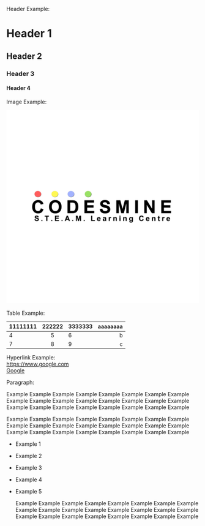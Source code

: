 Header Example:

# Header 1
## Header 2
### Header 3
#### Header 4

Image Example:

![](pic/1.png)

Table Example:

11111111|222222|3333333|aaaaaaaa
---|:-:|:--|--:
4|5|6|b
7|8|9|c


Hyperlink Example:<BR>
<a href="https://www.google.com">https://www.google.com</a><BR>
<a href="https://www.google.com">Google</a>

Paragraph:
<P>
Example Example Example Example Example Example Example Example 
Example Example Example Example Example Example Example Example 
Example Example Example Example Example Example Example Example 
<P>

<P>
Example Example Example Example Example Example Example Example <BR>
Example Example Example Example Example Example Example Example <BR>
Example Example Example Example Example Example Example Example <BR>
<P>

+ Example 1
+ Example 2
+ Example 3
+ Example 4
+ Example 5

    Example Example Example Example Example Example Example Example 
    Example Example Example Example Example Example Example Example 
    Example Example Example Example Example Example Example Example
